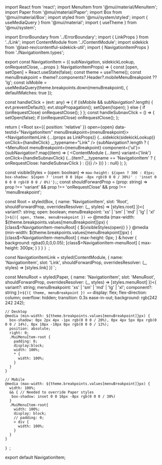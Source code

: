 import React from 'react';
import MenuItem from '@mui/material/MenuItem';
import Paper from '@mui/material/Paper';
import Box from '@mui/material/Box';
import styled from '@mui/system/styled';
import { useMediaQuery } from '@mui/material';
import { useTheme } from '@mui/system';

import ErrorBoundary from '../ErrorBoundary';
import { LinkProps } from '../Link';
import ContentModule from '../ContentModule';
import sidekick from '@last-rev/contentful-sidekick-util';
import { NavigationItemProps } from './NavigationItem.types';

export const NavigationItem = ({ subNavigation, sidekickLookup, onRequestClose, ...props }: NavigationItemProps) => {
  const [open, setOpen] = React.useState<boolean>(false);
  const theme = useTheme();
  const menuBreakpoint = theme?.components?.Header?.mobileMenuBreakpoint ?? 'lg';
  const isMobile = useMediaQuery(theme.breakpoints.down(menuBreakpoint), { defaultMatches: true });

  const handleClick = (evt: any) => {
    if (isMobile && subNavigation?.length) {
      evt.preventDefault();
      evt.stopPropagation();
      setOpen(!open);
    } else {
      if (onRequestClose) onRequestClose();
    }
  };
  const handleSubnavClick = () => {
    setOpen(false);
    if (onRequestClose) onRequestClose();
  };

  return (
    <ErrorBoundary>
      <Root sx={{ position: 'relative' }} open={open} data-testid="NavigationItem" menuBreakpoint={menuBreakpoint}>
        <NavigationItemLink
          {...(props as LinkProps)}
          {...sidekick(sidekickLookup)}
          onClick={handleClick}
          __typename="Link"
        />
        {subNavigation?.length ? (
          <MenuRoot menuBreakpoint={menuBreakpoint} component={'ul'}>
            {subNavigation?.map((item) => (
              <MenuItem key={item.id}>
                <ContentModule
                  {...item}
                  variant={'link'}
                  onClick={handleSubnavClick}
                  {...(item?.__typename == 'NavigationItem'
                    ? {
                        onRequestClose: handleSubnavClick
                      }
                    : {})}
                />
              </MenuItem>
            ))}
          </MenuRoot>
        ) : null}
      </Root>
    </ErrorBoundary>
  );
};

const visibleStyles = (open: boolean) => `
  max-height: ${open ? 300 : 0}px;
  box-shadow: ${open ? 'inset 0 0 16px -8px rgb(0 0 0 / 30%)' : 'inset 0 0 0 0 rgb(0 0 0 / 0%)'};
`;
const shouldForwardProp = (prop: string) =>
  prop !== 'variant' && prop !== 'onRequestClose' && prop !== 'menuBreakpoint';

const Root = styled(Box, {
  name: 'NavigationItem',
  slot: 'Root',
  shouldForwardProp,
  overridesResolver: (_, styles) => [styles.root]
})<{ variant?: string; open: boolean; menuBreakpoint: 'xs' | 'sm' | 'md' | 'lg' | 'xl' }>`
  ${({ open, theme, menuBreakpoint }) => `
    @media (max-width: ${theme.breakpoints.values[menuBreakpoint]}px) {
      [class$=NavigationItem-menuRoot] {
        ${visibleStyles(open)}
      }
    }
    @media (min-width: ${theme.breakpoints.values[menuBreakpoint]}px) {
      [class$=NavigationItem-menuRoot] {
        max-height: 0px;
      }
      &:hover {
        background: rgba(0,0,0,0.05);
        [class$=NavigationItem-menuRoot] {
          max-height: 300px;
        }
      }
   }
  `}
`;

const NavigationItemLink = styled(ContentModule, {
  name: 'NavigationItem',
  slot: 'Link',
  shouldForwardProp,
  overridesResolver: (_, styles) => [styles.link]
})<LinkProps>``;

const MenuRoot = styled(Paper, {
  name: 'NavigationItem',
  slot: 'MenuRoot',
  shouldForwardProp,
  overridesResolver: (_, styles) => [styles.menuRoot]
})<{ variant?: string; menuBreakpoint: 'xs' | 'sm' | 'md' | 'lg' | 'xl'; component?: string }>`
  ${({ theme, menuBreakpoint }) => `
    display: flex;
    flex-direction: column;
    overflow: hidden;
    transition: 0.3s ease-in-out;
    background: rgb(242 242 242);

    // Desktop
    @media (min-width: ${theme.breakpoints.values[menuBreakpoint]}px) {
      box-shadow: 0px 2px 4px -1px rgb(0 0 0 / 20%), 0px 4px 5px 0px rgb(0 0 0 / 14%), 0px 10px -10px 0px rgb(0 0 0 / 12%);
      position: absolute;
      right: 0;
      .MuiMenuItem-root {
        padding: 0;
        display:block;
        width: 100%;
        * {
          width: 100%;
        }
      }
    }

    // Mobile
    @media (max-width: ${theme.breakpoints.values[menuBreakpoint]}px) {
      width: 100%;
      && { // Needed to override Paper styles
       box-shadow: inset 0 0 16px -8px rgb(0 0 0 / 30%)
      }
      .MuiMenuItem-root{
        width: 100%;
        display: block;
        // padding: 0;
        > div {
          width: 100%;
        }
      }
    }
  `}
`;

export default NavigationItem;
